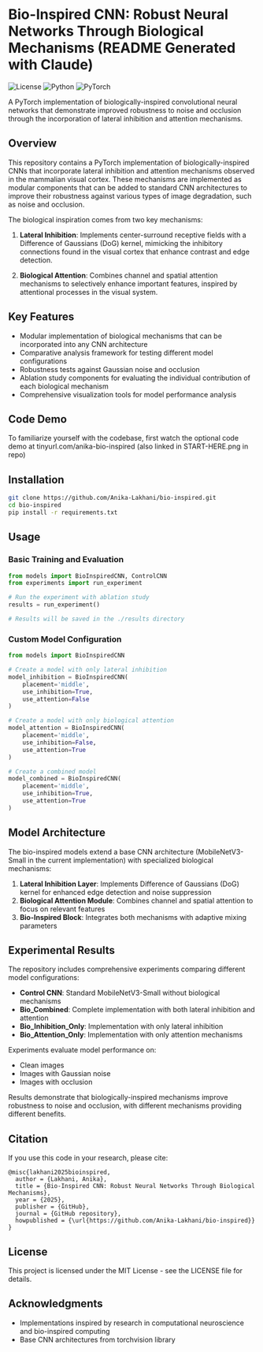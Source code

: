 # Bio-Inspired CNN: Robust Neural Networks Through Biological Mechanisms (README Generated with Claude)

![License](https://img.shields.io/badge/license-MIT-blue.svg)
![Python](https://img.shields.io/badge/python-3.7%2B-blue)
![PyTorch](https://img.shields.io/badge/pytorch-1.9%2B-orange)

A PyTorch implementation of biologically-inspired convolutional neural networks that demonstrate improved robustness to noise and occlusion through the incorporation of lateral inhibition and attention mechanisms.

## Overview

This repository contains a PyTorch implementation of biologically-inspired CNNs that incorporate lateral inhibition and attention mechanisms observed in the mammalian visual cortex. These mechanisms are implemented as modular components that can be added to standard CNN architectures to improve their robustness against various types of image degradation, such as noise and occlusion.

The biological inspiration comes from two key mechanisms:

1. **Lateral Inhibition**: Implements center-surround receptive fields with a Difference of Gaussians (DoG) kernel, mimicking the inhibitory connections found in the visual cortex that enhance contrast and edge detection.

2. **Biological Attention**: Combines channel and spatial attention mechanisms to selectively enhance important features, inspired by attentional processes in the visual system.

## Key Features

- Modular implementation of biological mechanisms that can be incorporated into any CNN architecture
- Comparative analysis framework for testing different model configurations
- Robustness tests against Gaussian noise and occlusion
- Ablation study components for evaluating the individual contribution of each biological mechanism
- Comprehensive visualization tools for model performance analysis

## Code Demo

To familiarize yourself with the codebase, first watch the optional code demo at tinyurl.com/anika-bio-inspired (also linked in START-HERE.png in repo)

## Installation

```bash
git clone https://github.com/Anika-Lakhani/bio-inspired.git
cd bio-inspired
pip install -r requirements.txt
```

## Usage

### Basic Training and Evaluation

```python
from models import BioInspiredCNN, ControlCNN
from experiments import run_experiment

# Run the experiment with ablation study
results = run_experiment()

# Results will be saved in the ./results directory
```

### Custom Model Configuration

```python
from models import BioInspiredCNN

# Create a model with only lateral inhibition
model_inhibition = BioInspiredCNN(
    placement='middle',
    use_inhibition=True,
    use_attention=False
)

# Create a model with only biological attention
model_attention = BioInspiredCNN(
    placement='middle', 
    use_inhibition=False, 
    use_attention=True
)

# Create a combined model
model_combined = BioInspiredCNN(
    placement='middle',
    use_inhibition=True,
    use_attention=True
)
```

## Model Architecture

The bio-inspired models extend a base CNN architecture (MobileNetV3-Small in the current implementation) with specialized biological mechanisms:

1. **Lateral Inhibition Layer**: Implements Difference of Gaussians (DoG) kernel for enhanced edge detection and noise suppression
2. **Biological Attention Module**: Combines channel and spatial attention to focus on relevant features
3. **Bio-Inspired Block**: Integrates both mechanisms with adaptive mixing parameters

## Experimental Results

The repository includes comprehensive experiments comparing different model configurations:

- **Control CNN**: Standard MobileNetV3-Small without biological mechanisms
- **Bio_Combined**: Complete implementation with both lateral inhibition and attention
- **Bio_Inhibition_Only**: Implementation with only lateral inhibition
- **Bio_Attention_Only**: Implementation with only attention mechanisms

Experiments evaluate model performance on:
- Clean images
- Images with Gaussian noise
- Images with occlusion

Results demonstrate that biologically-inspired mechanisms improve robustness to noise and occlusion, with different mechanisms providing different benefits.

## Citation

If you use this code in your research, please cite:

```
@misc{lakhani2025bioinspired,
  author = {Lakhani, Anika},
  title = {Bio-Inspired CNN: Robust Neural Networks Through Biological Mechanisms},
  year = {2025},
  publisher = {GitHub},
  journal = {GitHub repository},
  howpublished = {\url{https://github.com/Anika-Lakhani/bio-inspired}}
}
```

## License

This project is licensed under the MIT License - see the LICENSE file for details.

## Acknowledgments

- Implementations inspired by research in computational neuroscience and bio-inspired computing
- Base CNN architectures from torchvision library
